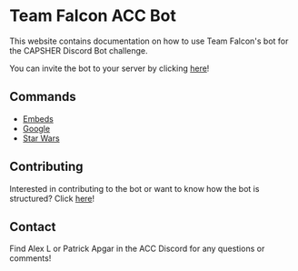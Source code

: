 # Team Falcon ACC Bot

This website contains documentation on how to use Team Falcon's bot for the CAPSHER Discord Bot challenge.

You can invite the bot to your server by clicking [here](https://discord.com/api/oauth2/authorize?client_id=763929491088736277&permissions=518208&scope=bot)!

## Commands
* [Embeds](embed)
* [Google](google)
* [Star Wars](starwars)

## Contributing
Interested in contributing to the bot or want to know how the bot is structured? Click [here](contribute)!

## Contact
Find Alex L or Patrick Apgar in the ACC Discord for any questions or comments!
